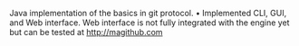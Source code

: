 Java implementation of the basics in git protocol.
•	Implemented CLI, GUI, and Web interface.
Web interface is not fully integrated with the engine yet but can be tested at http://magithub.com
